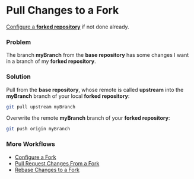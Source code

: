 # Pull Changes to a Fork

[Configure a **forked repository**](ConfigureAFork.md) if not done already.

### Problem

The branch **myBranch** from the **base repository** has some changes I want in a branch of my **forked repository**.

### Solution

Pull from the **base repository**, whose remote is called **upstream** into the **myBranch** branch of your local **forked repository**:

```bash
git pull upstream myBranch
```

Overwrite the remote **myBranch** branch of your **forked repository**:

```bash
git push origin myBranch
```

### More Workflows

* [Configure a Fork](ConfigureAFork.md)
* [Pull Request Changes From a Fork](PullRequestChangesFromAFork.md)
* [Rebase Changes to a Fork](RebaseChangesToAFork.md)
